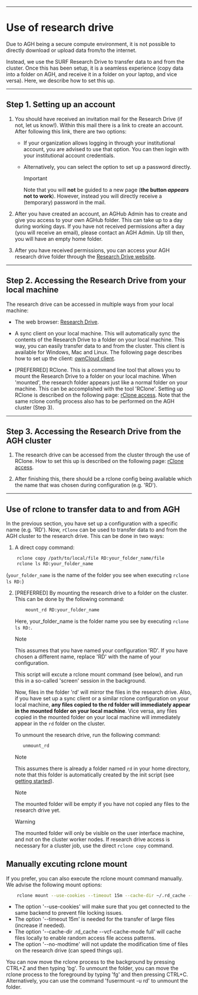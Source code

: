 ---------------------
# Use of research drive

Due to AGH being a secure compute environment, it is not possible to directly download or upload data from/to the internet.

Instead, we use the SURF Research Drive to transfer data to and from the cluster. Once this has been setup, it is a seamless
experience (copy data into a folder on AGH, and receive it in a folder on your laptop, and vice versa).  Here, we describe how to set this up. 


---------------------
## Step 1. Setting up an account

1. You should have received an invitation mail for the Research Drive (if not, let us know!). Within this mail there is a link to
   create an account. After following this link, there are two options: 
   * If your organization allows logging in through your institutional account, you are advised to use that option. You can then login with  your institutional account credentials.
   * Alternatively, you can select the option to set up a password directly. 

     >[!IMPORTANT]
     > Note that you will **not** be guided to a new page (**the button *appears* not to work**). However, instead you will directly receive a (temporary) password in the mail. 

2. After you have created an account, an AGHub Admin has to create and give you access to your own AGHub folder. This can take up to a day during working days. If you have not received permissions after a day (you will receive an email), please contact an AGH Admin.
   Up till then, you will have an empty home folder.

3. After you have received permissions, you can access your AGH research drive folder through the [Research Drive website](https://amsterdamumc.data.surfsara.nl/index.php/login).

----------------------------------------------------
## Step 2. Accessing the Research Drive from your local machine

The research drive can be accessed in multiple ways from your local machine:

* The web browser: [Research Drive](https://amsterdamumc.data.surfsara.nl/).

* A sync client on your local machine. This will automatically sync the contents of the
Research Drive to a folder on your local machine. This way, you can easily transfer data to and from the cluster. 
This client is available for Windows, Mac and Linux. The following page describes how to set up the client:
[ownCloud client](https://servicedesk.surf.nl/wiki/display/WIKI/ownCloud+desktop+client).

* [PREFERRED] RClone. This is a command line tool that allows you to mount the Research Drive to a folder 
on your local machine. When 'mounted', the research folder appears just like a normal folder on your machine. 
This can be accomplished with the tool 'RClone'. Setting up RClone is described on the following page:
[rClone access](https://servicedesk.surf.nl/wiki/display/WIKI/Access+Research+Drive+via+Rclone). Note that the same
rclone config process also has to be performed on the AGH cluster (Step 3). 

-------------------------------------------------
## Step 3. Accessing the Research Drive from the AGH cluster

1. The research drive can be accessed from the cluster through the use of RClone. How to set this up is described on the
   following page: [rClone access](https://servicedesk.surf.nl/wiki/display/WIKI/Access+Research+Drive+via+Rclone).

2. After finishing this, there should be a rclone config being available which the name
   that was chosen during configuration (e.g. 'RD').



----------------------------------------------
## Use of rclone to transfer data to and from AGH

In the previous section, you have set up a configuration with a specific name (e.g. 'RD'). 
Now, `rClone` can be used to transfer data to and from the AGH cluster to the research drive. 
This can be done in two ways:

1. A direct copy command: 

```bash
    rclone copy /path/to/local/file RD:your_folder_name/file
    rclone ls RD:your_folder_name
```

(`your_folder_name` is the name of the folder you see when executing `rclone ls RD:`)


2. [PREFERRED] By mounting the research drive to a folder on the cluster. This can be done by the following command:
   ```bash
       mount_rd RD:your_folder_name
   ```
   Here, your_folder_name is the folder name you see by executing `rclone ls RD:`.
   
   >[!NOTE]
   > This assumes that you have named your configuration 'RD'. If you have chosen a different name, replace 'RD' with the
   > name of your configuration.


   This script will excute a rclone mount command (see below), and run this in a so-called 'screen' session in the background.

   Now, files in the folder 'rd' will mirror the files in the research drive. 
   Also, if you have set up a sync client or a similar rclone configuration on your local machine,
   **any files copied to the rd folder will immediately appear in the mounted folder on your local machine**. 
   Vice versa, any files copied in the mounted folder on your local machine will immediately appear in the 
   `rd` folder on the cluster.

   To unmount the research drive, run the following command:
   ```bash
      unmount_rd
   ```  

   >[!NOTE]
   > This assumes there is already a folder named `rd` in your home directory, note that this
   > folder is automatically created by the init script (see [getting started](agh_getting_started.md)).

   >[!NOTE]
   > The mounted folder will be empty if you have not copied any files to the research drive yet.

   >[!WARNING]
   > The mounted folder will only be visible on the user interface machine, and not on the cluster worker nodes. If research drive access is necessary for a cluster job, use the direct `rclone copy` command. 



## Manually excuting rclone mount
   If you prefer, you can also execute the rclone mount command manually.  We advise the following mount options:

   ```bash
       rclone mount --use-cookies --timeout 15m --cache-dir ~/.rd_cache --vfs-cache-mode full --no-modtime RD:your_folder_name  ~/rd
   ```
   - The option '--use-cookies' will make sure that you get connected to the same backend to prevent file locking issues. 
   - The option '--timeout 15m' is needed for the transfer of large files (increase if needed). 
   - The option '--cache-dir .rd_cache --vcf-cache-mode full' will cache files locally to enable random access file access patterns. 
   - The option '--no-modtime' will not update the modification time of files on the research drive (can speed things up).

   You can now move the rclone process to the background by pressing CTRL+Z and then typing 'bg'.
   To unmount the folder, you can move the rclone process to the foreground by typing 'fg' and then pressing CTRL+C.
   Alternatively, you can use the command 'fusermount -u rd' to unmount the folder.




